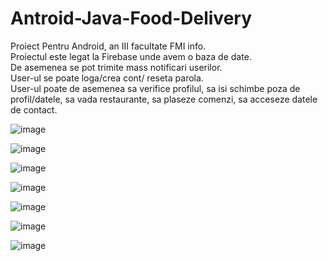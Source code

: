 # Antroid-Java-Food-Delivery
Proiect Pentru Android, an III facultate FMI info.  
Proiectul este legat la Firebase unde avem o baza de date.  
De asemenea se pot trimite mass notificari userilor.  
User-ul se poate loga/crea cont/ reseta parola.  
User-ul poate de asemenea sa verifice profilul, sa isi schimbe poza de profil/datele, sa vada restaurante, sa plaseze comenzi, sa acceseze datele de contact.  

![image](https://user-images.githubusercontent.com/61537857/220593864-b39cc280-15fd-4511-a83b-bc13b956d88b.png)

![image](https://user-images.githubusercontent.com/61537857/220593946-c7c872d8-beae-41aa-9437-3463e3b63813.png)

![image](https://user-images.githubusercontent.com/61537857/220594018-bb42fd80-439f-4545-bcdf-b99955f3f9ca.png)

![image](https://user-images.githubusercontent.com/61537857/220595891-9de9dc02-c5b2-4660-898a-6feee403ad2f.png)

![image](https://user-images.githubusercontent.com/61537857/220595937-0cccc23c-7862-4b45-81bc-80489f250cd1.png)

![image](https://user-images.githubusercontent.com/61537857/220596069-6f40d1f3-c732-49da-9dc9-357489f78b24.png)

![image](https://user-images.githubusercontent.com/61537857/220596168-31eaee7d-ce56-46c3-93f9-09bd69cf311c.png)


